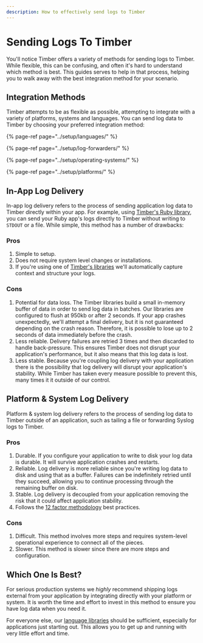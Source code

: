 ```yaml
---
description: How to effectively send logs to Timber
---
```


# Sending Logs To Timber

You'll notice Timber offers a variety of methods for sending logs to Timber. While flexible, this can be confusing, and often it's hard to understand which method is best. This guides serves to help in that process, helping you to walk away with the best integration method for your scenario.

## Integration Methods

Timber attempts to be as flexible as possible, attempting to integrate with a variety of platforms, systems and languages. You can send log data to Timber by choosing your preferred integration method:

{% page-ref page="../setup/languages/" %}

{% page-ref page="../setup/log-forwarders/" %}

{% page-ref page="../setup/operating-systems/" %}

{% page-ref page="../setup/platforms/" %}

## In-App Log Delivery

In-app log delivery refers to the process of sending application log data to Timber directly within your app. For example, using [Timber's Ruby library](../setup/languages/ruby.md), you can send your Ruby app's logs directly to Timber without writing to `STDOUT` or a file. While simple, this method has a number of drawbacks:

### Pros

1. Simple to setup.
2. Does not require system level changes or installations.
3. If you're using one of [Timber's libraries](../setup/languages/) we'll automatically capture context and structure your logs.

### Cons

1. Potential for data loss. The Timber libraries build a small in-memory buffer of data in order to send log data in batches. Our libraries are configured to flush at 950kb or after 2 seconds. If your app crashes unexpectedly, we'll attempt a final delivery, but it is not guaranteed depending on the crash reason. Therefore, it is possible to lose up to 2 seconds of data immediately before the crash.
2. Less reliable. Delivery failures are retried 3 times and then discarded to handle back-pressure. This ensures Timber does not disrupt your application's performance, but it also means that this log data is lost.
3. Less stable. Because you're coupling log delivery with your application there is the possibility that log delivery will disrupt your application's stability. While Timber has taken every measure possible to prevent this, many times it it outside of our control.

## Platform & System Log Delivery

Platform & system log delivery refers to the process of sending log data to Timber outside of an application, such as tailing a file or forwarding Syslog logs to Timber.

### Pros

1. Durable. If you configure your application to write to disk your log data is durable. It will survive application crashes and restarts.
2. Reliable. Log delivery is more reliable since you're writing log data to disk and using that as a buffer. Failures can be indefinitely retried until they succeed, allowing you to continue processing through the remaining buffer on disk.
3. Stable. Log delivery is decoupled from your application removing the risk that it could affect application stability.
4. Follows the [12 factor methodology](https://12factor.net/) best practices.

### Cons

1. Difficult. This method involves more steps and requires system-level operational experience to connect all of the pieces.
2. Slower. This method is slower since there are more steps and configuration.

## Which One Is Best?

For serious production systems we _highly_ recommend shipping logs external from your application by integrating directly with your platform or system. It is worth the time and effort to invest in this method to ensure you have log data when you need it.

For everyone else, our [language libraries]() should be sufficient, especially for applications just starting out. This allows you to get up and running with very little effort and time.

